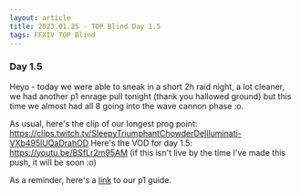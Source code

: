 ```yaml
---
layout: article
title: 2023.01.25 - TOP Blind Day 1.5
tags: FFXIV TOP Blind
---
```


### Day 1.5

Heyo - today we were able to sneak in a short 2h raid night, a lot cleaner, we had another p1 enrage pull tonight (thank you hallowed ground) but this time we almost had all 8 going into the wave cannon phase :o.

As usual, here's the clip of our longest prog point: https://clips.twitch.tv/SleepyTriumphantChowderDeIlluminati-VXb495lUQaDrahOD
Here's the VOD for day 1.5: https://youtu.be/BSfLr2m95AM (if this isn't live by the time I've made this push, it will be soon :o)

As a reminder, here's a [link](../ffxiv/top/p1) to our p1 guide.